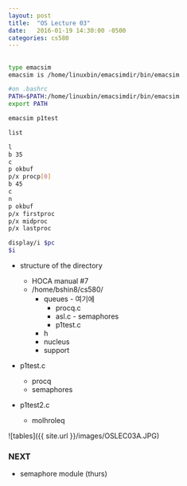```yaml
---
layout: post
title:  "OS Lecture 03"
date:   2016-01-19 14:30:00 -0500
categories: cs580
---
```




## 

```bash
type emacsim
emacsim is /home/linuxbin/emacsimdir/bin/emacsim

#on .bashrc
PATH=$PATH:/home/linuxbin/emacsimdir/bin/emacsim
export PATH

emacsim p1test

list

l
b 35
c
p okbuf
p/x procp[0]
b 45
c
n
p okbuf
p/x firstproc
p/x midproc
p/x lastproc

display/i $pc
$i

```

* structure of the directory
	* HOCA manual #7
	* /home/bshin8/cs580/
		* queues - 여기에
			* procq.c
			* asl.c - semaphores
			* p1test.c
		* h
		* nucleus
		* support

* p1test.c
	* procq
	* semaphores
* p1test2.c
	* molhroleq

![tables]({{ site.url }}/images/OSLEC03A.JPG)

### NEXT
* semaphore module (thurs)

